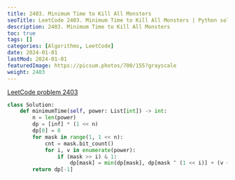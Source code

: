 ```yaml
---
title: 2403. Minimum Time to Kill All Monsters
seoTitle: LeetCode 2403. Minimum Time to Kill All Monsters | Python solution and explanation
description: 2403. Minimum Time to Kill All Monsters
toc: true
tags: []
categories: [Algorithms, LeetCode]
date: 2024-01-01
lastMod: 2024-01-01
featuredImage: https://picsum.photos/700/155?grayscale
weight: 2403
---
```


[LeetCode problem 2403](https://leetcode.com/problems/minimum-time-to-kill-all-monsters/)

```python
class Solution:
    def minimumTime(self, power: List[int]) -> int:
        n = len(power)
        dp = [inf] * (1 << n)
        dp[0] = 0
        for mask in range(1, 1 << n):
            cnt = mask.bit_count()
            for i, v in enumerate(power):
                if (mask >> i) & 1:
                    dp[mask] = min(dp[mask], dp[mask ^ (1 << i)] + (v + cnt - 1) // cnt)
        return dp[-1]

```
